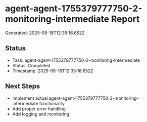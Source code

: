 # agent-agent-1755379777750-2-monitoring-intermediate Report

Generated: 2025-08-18T12:35:16.652Z

## Status
- Task: agent-agent-1755379777750-2-monitoring-intermediate
- Status: Completed
- Timestamp: 2025-08-18T12:35:16.652Z

## Next Steps
- Implement actual agent-agent-1755379777750-2-monitoring-intermediate functionality
- Add proper error handling
- Add logging and monitoring
